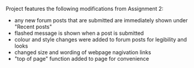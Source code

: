 Project features the following modifications from Assignment 2:

- any new forum posts that are submitted are immediately shown under "Recent posts"
- flashed message is shown when a post is submitted
- colour and style changes were added to forum posts for legibility and looks
- changed size and wording of webpage nagivation links
- "top of page" function added to page for convenience



